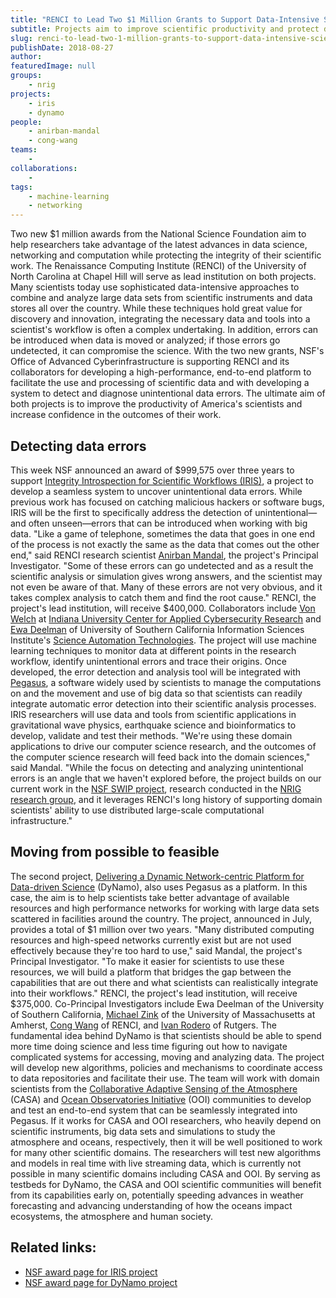 ```yaml
---
title: "RENCI to Lead Two $1 Million Grants to Support Data-Intensive Scientific Research"
subtitle: Projects aim to improve scientific productivity and protect data from inadvertent errors
slug: renci-to-lead-two-1-million-grants-to-support-data-intensive-scientific-research
publishDate: 2018-08-27
author: 
featuredImage: null
groups:
    - nrig
projects:
    - iris
    - dynamo
people:
    - anirban-mandal
    - cong-wang
teams: 
    - 
collaborations:
    - 
tags:
    - machine-learning
    - networking
---
```


Two new $1 million awards from the National Science Foundation aim to help researchers take advantage of the latest advances in data science, networking and computation while protecting the integrity of their scientific work. The Renaissance Computing Institute (RENCI) of the University of North Carolina at Chapel Hill will serve as lead institution on both projects. Many scientists today use sophisticated data-intensive approaches to combine and analyze large data sets from scientific instruments and data stores all over the country. While these techniques hold great value for discovery and innovation, integrating the necessary data and tools into a scientist's workflow is often a complex undertaking. In addition, errors can be introduced when data is moved or analyzed; if those errors go undetected, it can compromise the science. With the two new grants, NSF's Office of Advanced Cyberinfrastructure is supporting RENCI and its collaborators for developing a high-performance, end-to-end platform to facilitate the use and processing of scientific data and with developing a system to detect and diagnose unintentional data errors. The ultimate aim of both projects is to improve the productivity of America's scientists and increase confidence in the outcomes of their work.

## Detecting data errors

This week NSF announced an award of $999,575 over three years to support [Integrity Introspection for Scientific Workflows (IRIS)](https://sites.google.com/view/iris-nsf/home), a project to develop a seamless system to uncover unintentional data errors. While previous work has focused on catching malicious hackers or software bugs, IRIS will be the first to specifically address the detection of unintentional—and often unseen—errors that can be introduced when working with big data. "Like a game of telephone, sometimes the data that goes in one end of the process is not exactly the same as the data that comes out the other end," said RENCI research scientist [Anirban Mandal](http://nrig.renci.org/staff/anirban-mandal/), the project's Principal Investigator. "Some of these errors can go undetected and as a result the scientific analysis or simulation gives wrong answers, and the scientist may not even be aware of that. Many of these errors are not very obvious, and it takes complex analysis to catch them and find the root cause." RENCI, the project's lead institution, will receive $400,000\. Collaborators include [Von Welch](https://cacr.iu.edu/about/people/von-welch.html) at [Indiana University Center for Applied Cybersecurity Research](https://cacr.iu.edu/index.html) and [Ewa Deelman](https://deelman.isi.edu/) of University of Southern California Information Sciences Institute's [Science Automation Technologies](https://scitech.isi.edu/). The project will use machine learning techniques to monitor data at different points in the research workflow, identify unintentional errors and trace their origins. Once developed, the error detection and analysis tool will be integrated with [Pegasus](https://pegasus.isi.edu/), a software widely used by scientists to manage the computations on and the movement and use of big data so that scientists can readily integrate automatic error detection into their scientific analysis processes. IRIS researchers will use data and tools from scientific applications in gravitational wave physics, earthquake science and bioinformatics to develop, validate and test their methods.   "We're using these domain applications to drive our computer science research, and the outcomes of the computer science research will feed back into the domain sciences," said Mandal. "While the focus on detecting and analyzing unintentional errors is an angle that we haven't explored before, the project builds on our current work in the [NSF SWIP project](https://cacr.iu.edu/projects/swip/index.html), research conducted in the [NRIG research group](http://nrig.renci.org/), and it leverages RENCI's long history of supporting domain scientists' ability to use distributed large-scale computational infrastructure."

## Moving from possible to feasible

The second project, [Delivering a Dynamic Network-centric Platform for Data-driven Science](https://sites.google.com/view/dynamo-nsf/home) (DyNamo), also uses Pegasus as a platform. In this case, the aim is to help scientists take better advantage of available resources and high performance networks for working with large data sets scattered in facilities around the country. The project, announced in July, provides a total of $1 million over two years. "Many distributed computing resources and high-speed networks currently exist but are not used effectively because they're too hard to use," said Mandal, the project's Principal Investigator. "To make it easier for scientists to use these resources, we will build a platform that bridges the gap between the capabilities that are out there and what scientists can realistically integrate into their workflows." RENCI, the project's lead institution, will receive $375,000\. Co-Principal Investigators include Ewa Deelman of the University of Southern California, [Michael Zink](https://ece.umass.edu/faculty/michael-zink) of the University of Massachusetts at Amherst, [Cong Wang](http://nrig.renci.org/staff/cong-wang/) of RENCI, and [Ivan Rodero](http://irodero.info/) of Rutgers. The fundamental idea behind DyNamo is that scientists should be able to spend more time doing science and less time figuring out how to navigate complicated systems for accessing, moving and analyzing data. The project will develop new algorithms, policies and mechanisms to coordinate access to data repositories and facilitate their use. The team will work with domain scientists from the [Collaborative Adaptive Sensing of the Atmosphere](http://www.casa.umass.edu/index.php) (CASA) and [Ocean Observatories Initiative](https://oceanobservatories.org/) (OOI) communities to develop and test an end-to-end system that can be seamlessly integrated into Pegasus. If it works for CASA and OOI researchers, who heavily depend on scientific instruments, big data sets and simulations to study the atmosphere and oceans, respectively, then it will be well positioned to work for many other scientific domains. The researchers will test new algorithms and models in real time with live streaming data, which is currently not possible in many scientific domains including CASA and OOI. By serving as testbeds for DyNamo, the CASA and OOI scientific communities will benefit from its capabilities early on, potentially speeding advances in weather forecasting and advancing understanding of how the oceans impact ecosystems, the atmosphere and human society.

## Related links:

*   [NSF award page for IRIS project](https://www.nsf.gov/awardsearch/showAward?AWD_ID=1839900&HistoricalAwards=false)
*   [NSF award page for DyNamo project](https://www.nsf.gov/awardsearch/showAward?AWD_ID=1826997&HistoricalAwards=false)
